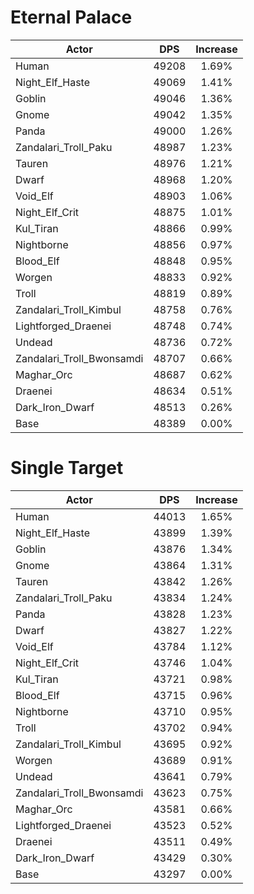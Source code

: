 # Eternal Palace
| Actor | DPS | Increase |
|---|:---:|:---:|
|Human|49208|1.69%|
|Night_Elf_Haste|49069|1.41%|
|Goblin|49046|1.36%|
|Gnome|49042|1.35%|
|Panda|49000|1.26%|
|Zandalari_Troll_Paku|48987|1.23%|
|Tauren|48976|1.21%|
|Dwarf|48968|1.20%|
|Void_Elf|48903|1.06%|
|Night_Elf_Crit|48875|1.01%|
|Kul_Tiran|48866|0.99%|
|Nightborne|48856|0.97%|
|Blood_Elf|48848|0.95%|
|Worgen|48833|0.92%|
|Troll|48819|0.89%|
|Zandalari_Troll_Kimbul|48758|0.76%|
|Lightforged_Draenei|48748|0.74%|
|Undead|48736|0.72%|
|Zandalari_Troll_Bwonsamdi|48707|0.66%|
|Maghar_Orc|48687|0.62%|
|Draenei|48634|0.51%|
|Dark_Iron_Dwarf|48513|0.26%|
|Base|48389|0.00%|

# Single Target
| Actor | DPS | Increase |
|---|:---:|:---:|
|Human|44013|1.65%|
|Night_Elf_Haste|43899|1.39%|
|Goblin|43876|1.34%|
|Gnome|43864|1.31%|
|Tauren|43842|1.26%|
|Zandalari_Troll_Paku|43834|1.24%|
|Panda|43828|1.23%|
|Dwarf|43827|1.22%|
|Void_Elf|43784|1.12%|
|Night_Elf_Crit|43746|1.04%|
|Kul_Tiran|43721|0.98%|
|Blood_Elf|43715|0.96%|
|Nightborne|43710|0.95%|
|Troll|43702|0.94%|
|Zandalari_Troll_Kimbul|43695|0.92%|
|Worgen|43689|0.91%|
|Undead|43641|0.79%|
|Zandalari_Troll_Bwonsamdi|43623|0.75%|
|Maghar_Orc|43581|0.66%|
|Lightforged_Draenei|43523|0.52%|
|Draenei|43511|0.49%|
|Dark_Iron_Dwarf|43429|0.30%|
|Base|43297|0.00%|
